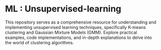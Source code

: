 # ML : Unsupervised-learning
This repository serves as a comprehensive resource for understanding and implementing unsupervised learning techniques, specifically K-means clustering and Gaussian Mixture Models (GMM). Explore practical examples, code implementations, and in-depth explanations to delve into the world of clustering algorithms.
